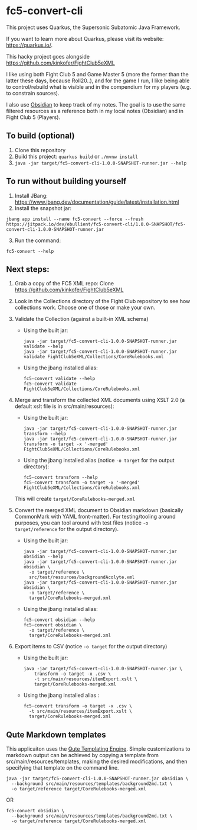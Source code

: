 # fc5-convert-cli

This project uses Quarkus, the Supersonic Subatomic Java Framework.

If you want to learn more about Quarkus, please visit its website: https://quarkus.io/.

This hacky project goes alongside https://github.com/kinkofer/FightClub5eXML

I like using both Fight Club 5 and Game Master 5 (more the former than the latter these days, because Roll20..), and for the game I run, I like being able to control/rebuild what is visible and in the compendium for my players (e.g. to constrain sources).

I also use [Obsidian](https://obsidian.md) to keep track of my notes. The goal is to use the same filtered resources as a reference both in my local notes (Obsidian) and in Fight Club 5 (Players).

## To build (optional)

1. Clone this repository
2. Build this project: `quarkus build` or `./mvnw install`
3. `java -jar target/fc5-convert-cli-1.0.0-SNAPSHOT-runner.jar --help`

## To run without building yourself

1. Install JBang: https://www.jbang.dev/documentation/guide/latest/installation.html
2. Install the snapshot jar: 
```
jbang app install --name fc5-convert --force --fresh https://jitpack.io/dev/ebullient/fc5-convert-cli/1.0.0-SNAPSHOT/fc5-convert-cli-1.0.0-SNAPSHOT-runner.jar
```
3. Run the command: 
```
fc5-convert --help
```

## Next steps:

1. Grab a copy of the FC5 XML repo: Clone https://github.com/kinkofer/FightClub5eXML

2. Look in the Collections directory of the Fight Club repository to see how collections work. Choose one of those or make your own.

3. Validate the Collection (against a built-in XML schema)
    - Using the built jar: 
      ```shell
      java -jar target/fc5-convert-cli-1.0.0-SNAPSHOT-runner.jar validate --help
      java -jar target/fc5-convert-cli-1.0.0-SNAPSHOT-runner.jar validate FightClub5eXML/Collections/CoreRulebooks.xml
      ```
    - Using the jbang installed alias: 
      ```shell
      fc5-convert validate --help
      fc5-convert validate FightClub5eXML/Collections/CoreRulebooks.xml
      ```    

4. Merge and transform the collected XML documents using XSLT 2.0 (a default xslt file is in src/main/resources):
    - Using the built jar: 
      ```shell
      java -jar target/fc5-convert-cli-1.0.0-SNAPSHOT-runner.jar transform --help
      java -jar target/fc5-convert-cli-1.0.0-SNAPSHOT-runner.jar transform -o target -x '-merged' FightClub5eXML/Collections/CoreRulebooks.xml
      ```
    - Using the jbang installed alias (notice `-o target` for the output directory): 
      ```shell
      fc5-convert transform --help
      fc5-convert transform -o target -x '-merged' FightClub5eXML/Collections/CoreRulebooks.xml
      ```
      
    This will create `target/CoreRulebooks-merged.xml`

5. Convert the merged XML document to Obsidian markdown (basically CommonMark with YAML front-matter). For testing/tooling around purposes, you can tool around with test files (notice `-o target/reference` for the output directory). 
    - Using the built jar: 
      ```shell
      java -jar target/fc5-convert-cli-1.0.0-SNAPSHOT-runner.jar obsidian --help
      java -jar target/fc5-convert-cli-1.0.0-SNAPSHOT-runner.jar obsidian \
        -o target/reference \
        src/test/resources/backgroundAcolyte.xml
      java -jar target/fc5-convert-cli-1.0.0-SNAPSHOT-runner.jar obsidian \
        -o target/reference \
        target/CoreRulebooks-merged.xml
      ```
    - Using the jbang installed alias: 
      ```shell
      fc5-convert obsidian --help
      fc5-convert obsidian \
        -o target/reference \
        target/CoreRulebooks-merged.xml
      ```    

6. Export items to CSV (notice `-o target` for the output directory)
   - Using the built jar:
     ```shell
     java -jar target/fc5-convert-cli-1.0.0-SNAPSHOT-runner.jar \
         transform -o target -x .csv \
         -t src/main/resources/itemExport.xslt \
         target/CoreRulebooks-merged.xml
     ```
   - Using the jbang installed alias :
     ```shell
     fc5-convert transform -o target -x .csv \
       -t src/main/resources/itemExport.xslt \
       target/CoreRulebooks-merged.xml
     ```    

## Qute Markdown templates

This applicaiton uses the [Qute Templating Engine](https://quarkus.io/guides/qute). Simple customizations to markdown output can be achieved by copying a template from src/main/resources/templates, making the desired modifications, and then specifying that template on the command line.
    
```shell
java -jar target/fc5-convert-cli-1.0.0-SNAPSHOT-runner.jar obsidian \
  --background src/main/resources/templates/background2md.txt \
  -o target/reference target/CoreRulebooks-merged.xml
```
OR
```shell
fc5-convert obsidian \
  --background src/main/resources/templates/background2md.txt \
  -o target/reference target/CoreRulebooks-merged.xml
```    
    
